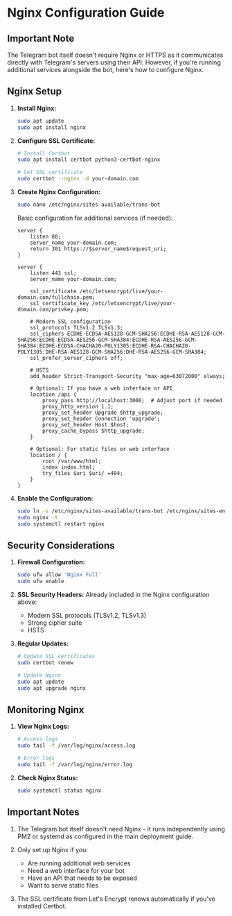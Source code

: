 # Nginx Configuration Guide

## Important Note
The Telegram bot itself doesn't require Nginx or HTTPS as it communicates directly with Telegram's servers using their API. However, if you're running additional services alongside the bot, here's how to configure Nginx.

## Nginx Setup

1. **Install Nginx:**
   ```bash
   sudo apt update
   sudo apt install nginx
   ```

2. **Configure SSL Certificate:**
   ```bash
   # Install Certbot
   sudo apt install certbot python3-certbot-nginx
   
   # Get SSL certificate
   sudo certbot --nginx -d your-domain.com
   ```

3. **Create Nginx Configuration:**
   ```bash
   sudo nano /etc/nginx/sites-available/trans-bot
   ```

   Basic configuration for additional services (if needed):
   ```nginx
   server {
       listen 80;
       server_name your-domain.com;
       return 301 https://$server_name$request_uri;
   }

   server {
       listen 443 ssl;
       server_name your-domain.com;

       ssl_certificate /etc/letsencrypt/live/your-domain.com/fullchain.pem;
       ssl_certificate_key /etc/letsencrypt/live/your-domain.com/privkey.pem;
       
       # Modern SSL configuration
       ssl_protocols TLSv1.2 TLSv1.3;
       ssl_ciphers ECDHE-ECDSA-AES128-GCM-SHA256:ECDHE-RSA-AES128-GCM-SHA256:ECDHE-ECDSA-AES256-GCM-SHA384:ECDHE-RSA-AES256-GCM-SHA384:ECDHE-ECDSA-CHACHA20-POLY1305:ECDHE-RSA-CHACHA20-POLY1305:DHE-RSA-AES128-GCM-SHA256:DHE-RSA-AES256-GCM-SHA384;
       ssl_prefer_server_ciphers off;

       # HSTS
       add_header Strict-Transport-Security "max-age=63072000" always;

       # Optional: If you have a web interface or API
       location /api {
           proxy_pass http://localhost:3000;  # Adjust port if needed
           proxy_http_version 1.1;
           proxy_set_header Upgrade $http_upgrade;
           proxy_set_header Connection 'upgrade';
           proxy_set_header Host $host;
           proxy_cache_bypass $http_upgrade;
       }

       # Optional: For static files or web interface
       location / {
           root /var/www/html;
           index index.html;
           try_files $uri $uri/ =404;
       }
   }
   ```

4. **Enable the Configuration:**
   ```bash
   sudo ln -s /etc/nginx/sites-available/trans-bot /etc/nginx/sites-enabled/
   sudo nginx -t
   sudo systemctl restart nginx
   ```

## Security Considerations

1. **Firewall Configuration:**
   ```bash
   sudo ufw allow 'Nginx Full'
   sudo ufw enable
   ```

2. **SSL Security Headers:**
   Already included in the Nginx configuration above:
   - Modern SSL protocols (TLSv1.2, TLSv1.3)
   - Strong cipher suite
   - HSTS

3. **Regular Updates:**
   ```bash
   # Update SSL certificates
   sudo certbot renew

   # Update Nginx
   sudo apt update
   sudo apt upgrade nginx
   ```

## Monitoring Nginx

1. **View Nginx Logs:**
   ```bash
   # Access logs
   sudo tail -f /var/log/nginx/access.log

   # Error logs
   sudo tail -f /var/log/nginx/error.log
   ```

2. **Check Nginx Status:**
   ```bash
   sudo systemctl status nginx
   ```

## Important Notes

1. The Telegram bot itself doesn't need Nginx - it runs independently using PM2 or systemd as configured in the main deployment guide.

2. Only set up Nginx if you:
   - Are running additional web services
   - Need a web interface for your bot
   - Have an API that needs to be exposed
   - Want to serve static files

3. The SSL certificate from Let's Encrypt renews automatically if you've installed Certbot. 